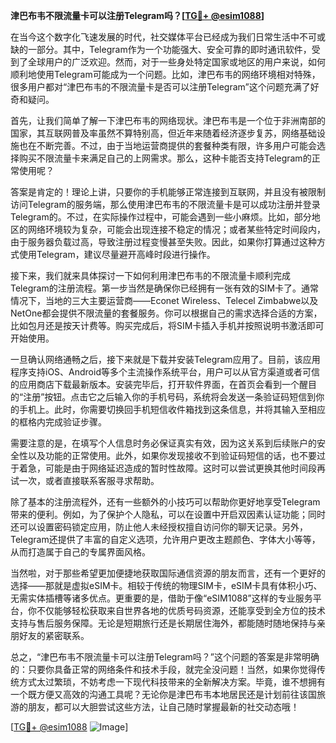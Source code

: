 **津巴布韦不限流量卡可以注册Telegram吗？[[TG💪+ @esim1088](https://t.me/s/esim1088)]**

在当今这个数字化飞速发展的时代，社交媒体平台已经成为我们日常生活中不可或缺的一部分。其中，Telegram作为一个功能强大、安全可靠的即时通讯软件，受到了全球用户的广泛欢迎。然而，对于一些身处特定国家或地区的用户来说，如何顺利地使用Telegram可能成为一个问题。比如，津巴布韦的网络环境相对特殊，很多用户都对“津巴布韦的不限流量卡是否可以注册Telegram”这个问题充满了好奇和疑问。

首先，让我们简单了解一下津巴布韦的网络现状。津巴布韦是一个位于非洲南部的国家，其互联网普及率虽然不算特别高，但近年来随着经济逐步复苏，网络基础设施也在不断完善。不过，由于当地运营商提供的套餐种类有限，许多用户可能会选择购买不限流量卡来满足自己的上网需求。那么，这种卡能否支持Telegram的正常使用呢？

答案是肯定的！理论上讲，只要你的手机能够正常连接到互联网，并且没有被限制访问Telegram的服务端，那么使用津巴布韦的不限流量卡是可以成功注册并登录Telegram的。不过，在实际操作过程中，可能会遇到一些小麻烦。比如，部分地区的网络环境较为复杂，可能会出现连接不稳定的情况；或者某些特定时间段内，由于服务器负载过高，导致注册过程变慢甚至失败。因此，如果你打算通过这种方式使用Telegram，建议尽量避开高峰时段进行操作。

接下来，我们就来具体探讨一下如何利用津巴布韦的不限流量卡顺利完成Telegram的注册流程。第一步当然是确保你已经拥有一张有效的SIM卡了。通常情况下，当地的三大主要运营商——Econet Wireless、Telecel Zimbabwe以及NetOne都会提供不限流量的套餐服务。你可以根据自己的需求选择合适的方案，比如包月还是按天计费等。购买完成后，将SIM卡插入手机并按照说明书激活即可开始使用。

一旦确认网络通畅之后，接下来就是下载并安装Telegram应用了。目前，该应用程序支持iOS、Android等多个主流操作系统平台，用户可以从官方渠道或者可信的应用商店下载最新版本。安装完毕后，打开软件界面，在首页会看到一个醒目的“注册”按钮。点击它之后输入你的手机号码，系统将会发送一条验证码短信到你的手机上。此时，你需要切换回手机短信收件箱找到这条信息，并将其输入至相应的框格内完成验证步骤。

需要注意的是，在填写个人信息时务必保证真实有效，因为这关系到后续账户的安全性以及功能的正常使用。此外，如果你发现接收不到验证码短信的话，也不要过于着急，可能是由于网络延迟造成的暂时性故障。这时可以尝试更换其他时间段再试一次，或者直接联系客服寻求帮助。

除了基本的注册流程外，还有一些额外的小技巧可以帮助你更好地享受Telegram带来的便利。例如，为了保护个人隐私，可以在设置中开启双因素认证功能；同时还可以设置密码锁定应用，防止他人未经授权擅自访问你的聊天记录。另外，Telegram还提供了丰富的自定义选项，允许用户更改主题颜色、字体大小等等，从而打造属于自己的专属界面风格。

当然啦，对于那些希望更加便捷地获取国际通信资源的朋友而言，还有一个更好的选择——那就是虚拟eSIM卡。相较于传统的物理SIM卡，eSIM卡具有体积小巧、无需实体插槽等诸多优点。更重要的是，借助于像“eSIM1088”这样的专业服务平台，你不仅能够轻松获取来自世界各地的优质号码资源，还能享受到全方位的技术支持与售后服务保障。无论是短期旅行还是长期居住海外，都能随时随地保持与亲朋好友的紧密联系。

总之，“津巴布韦不限流量卡可以注册Telegram吗？”这个问题的答案是非常明确的：只要你具备正常的网络条件和技术手段，就完全没问题！当然，如果你觉得传统方式太过繁琐，不妨考虑一下现代科技带来的全新解决方案。毕竟，谁不想拥有一个既方便又高效的沟通工具呢？无论你是津巴布韦本地居民还是计划前往该国旅游的朋友，都可以大胆尝试这些方法，让自己随时掌握最新的社交动态哦！

[[TG💪+ @esim1088](https://t.me/s/esim1088) ![Image](https://i.postimg.cc/4NQfJmqS/Snipaste-2025-05-13-00-14-12.png)]
